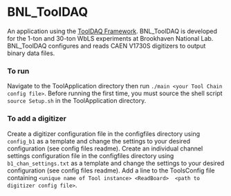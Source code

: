 # BNL_ToolDAQ

 An application using the [ToolDAQ Framework](https://docs.google.com/document/d/18rgYMOAGt3XiW9i0qN9kfUK1ssbQgLV1gQgG3hyVUoA/edit).
 BNL_ToolDAQ is developed for the 1-ton and 30-ton WbLS experiments at Brookhaven National Lab. BNL_ToolDAQ configures and reads CAEN V1730S digitizers to output
 binary data files.
 
 ### To run
 Navigate to the ToolApplication directory then run `./main <your Tool Chain config file>`. Before running the first time, you must source the shell script 
 `source Setup.sh` in the ToolApplication directory.
 
 ### To add a digitizer
 Create a digitizer configuration file in the configfiles directory using `config_b1` as a template and change the settings to your desired configuration (see config 
 files readme). Create an individual channel settings configuration file in the configfiles directory using `b1_chan_settings.txt` as a template and change the 
 settings to your desired configuration (see config files readme). Add a line to the ToolsConfig file containing `<unique name of Tool instance> <ReadBoard> 
 <path to digitizer config file>`. 
